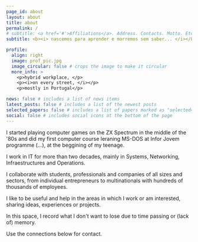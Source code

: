 ```yaml
---
page_id: about
layout: about
title: about
permalink: /
# subtitle: <a href='#'>Affiliations</a>. Address. Contacts. Motto. Etc.
subtitle: <b><i> nascemos para aprender e morremos sem saber... </i></0b>

profile:
  align: right
  image: prof_pic.jpg
  image_circular: false # crops the image to make it circular
  more_info: >
    <p>hybrid workplace, </p>
    <p><i>on every street, </i></p>
    <p>mostly in Portugal</p>

news: false # includes a list of news items
latest_posts: false # includes a list of the newest posts
selected_papers: false # includes a list of papers marked as "selected={true}"
social: false # includes social icons at the bottom of the page
---
```


I started playing computer games on the ZX Spectrum in the middle of the '80s and did my first computer course leraning MS-DOS at Infor Jovem programme (...), at the beggining of my teenage.

I work in IT for more than two decades, mainly in Systems, Networking, Infraestructures and Operations.

I collaborate with students, professionals and companies of all sizes and sectors, from individual entrepreneurs to multinationals with hundreds of thousands of employees.

I like to be useful and help in the areas in which I work or am interested, sharing ideas, experiences or projects.

In this space, I record what I don't want to lose due to time passing or (lack of) memory.

Use the connections below for contact.
